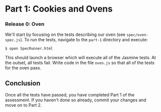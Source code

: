 # Part 1: Cookies and Ovens

### Release 0: Oven

We'll start by focusing on the tests describing our oven (see
`spec/oven-spec.js`).  To run the tests, navigate to the `part-1`
directory and execute:


```
$ open SpecRunner.html
```

This should launch a browser which will execute all of the Jasmine tests.  At
the outset, all tests fail.  Write code in the file `oven.js` so that all
of the tests for the oven pass.

## Conclusion

Once all the tests have passed, you have completed Part 1 of the assessment. If
you haven't done so already, commit your changes and move on to Part 2.

[proto]: https://developer.mozilla.org/en-US/docs/Web/JavaScript/Reference/Global_Objects/Array/prototype
